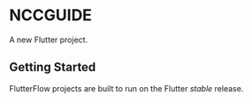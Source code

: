 # NCCGUIDE

A new Flutter project.

## Getting Started

FlutterFlow projects are built to run on the Flutter _stable_ release.
